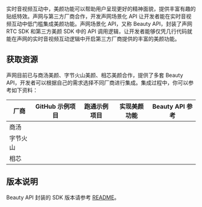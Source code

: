 实时音视频互动中，美颜功能可以帮助用户呈现更好的精神面貌，提供丰富有趣的贴纸特效。声网与第三方厂商合作，开发声网场景化 API 让开发者能在实时音视频互动中低门槛集成美颜功能。声网场景化 API，又称 Beauty API，封装了声网 RTC SDK 和第三方美颜 SDK 中的 API 调用逻辑，让开发者能够仅凭几行代码就能在声网的实时音视频互动逻辑中开启第三方厂商提供的丰富的美颜功能。

## 获取资源

声网目前已与商汤美颜、字节火山美颜、相芯美颜合作，提供了多套 Beauty API，开发者可以根据自己的需求选择不同厂商进行集成。集成过程中，你可以参考如下资料：


|厂商 | GitHub 示例项目 | 跑通示例项目 | 实现美颜功能 | Beauty API 参考|
|-----|---------------|------------|------------|---------------|
| 商汤     |                |            |           |               |
| 字节火山     |                |            |           |               |
| 相芯     |                |            |           |               |


## 版本说明

Beauty API 封装的 SDK 版本请参考 [README](https://github.com/AgoraIO-Community/BeautyAPI/blob/main/README.zh.md)。